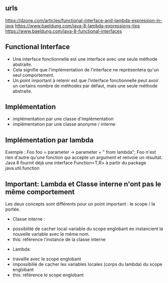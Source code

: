 ## urls
https://dzone.com/articles/functional-interface-and-lambda-expression-in-java
https://www.baeldung.com/java-8-lambda-expressions-tips
https://www.baeldung.com/java-8-functional-interfaces

## Functional Interface
* Une interface fonctionnelle est une interface avec une seule méthode abstraite.
* Cela signifie que l'implémentation de l'interface ne représentera qu'un seul comportement.
* Un point important à retenir est que l’interface fonctionnelle peut avoir un certains nombre de méthodes par défaut, mais une seule méthode abstraite.

## Implémentation
* implémentation par une classe d'implémentation
* implémentation par une classe anonyme / interne

## Implémentation par lambda
Exemple : Foo foo = parameter -> parameter + " from lambda";
Foo n'est rien d'autre qu'une fonction qui accepte un argument et renvoie un résultat.
Java 8 fournit déjà une interface Function<T,R> à partir du package java.util.function

## Important: Lambda et Classe interne n'ont pas le même comportement
Les deux concepts sont différents pour un point important : le scope / la portée.
* Classe interne : 
- possibilité de cacher local-variable du scope englobant en instancient la nouvelle variable avec le même nom.
- this: référence l'instance de la classe interne
* Lambda:
- travaille avec le scope englobant
- impossibilié de cacher les variables locales (corps du lambda) du scope englobant
- this: référence le scope englobant